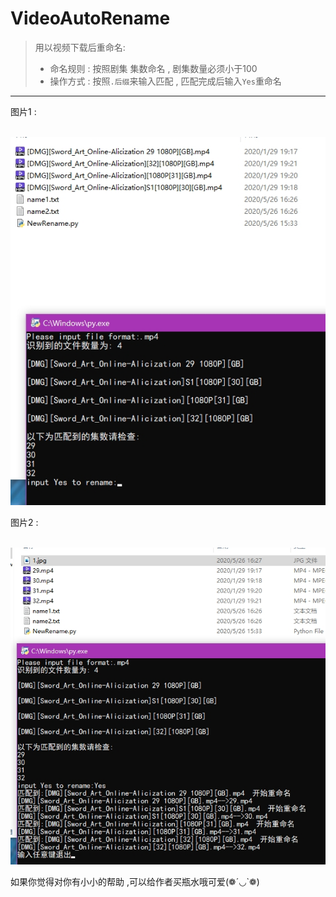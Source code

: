 # VideoAutoRename
> 用以视频下载后重命名:
>
> * 命名规则 : 按照剧集 集数命名 , 剧集数量必须小于100
> * 操作方式 : 按照`.后缀`来输入匹配 , 匹配完成后输入`Yes`重命名
*********************************************************
图片1 :

​	![](https://github.com/whjlinyi/VideoAutoRename/blob/master/Img/1.jpg)

图片2 :

​	![](https://github.com/whjlinyi/VideoAutoRename/blob/master/Img/2.jpg)

如果你觉得对你有小小的帮助 ,可以给作者买瓶水哦可爱(❁´◡`❁)

​	<mg src="https://github.com/whjlinyi/VideoAutoRename/blob/master/Img/2.jpg" style="zoom:50%" />

